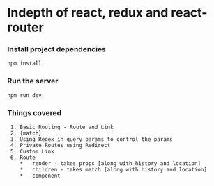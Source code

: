 # Indepth of react, redux and react-router


### Install project dependencies
```
npm install
```

### Run the server
```
npm run dev
```


### Things covered
```
 1. Basic Routing - Route and Link
 2. {match} 
 3. Using Regex in query params to control the params
 4. Private Routes using Redirect
 5. Custom Link
 6. Route 
 	*	render - takes props [along with history and location]
 	*	children - takes match [along with history and location]
 	*	component

```

